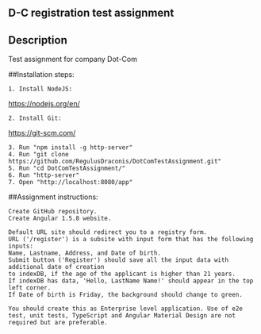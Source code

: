 ## D-C registration test assignment

## Description

Test assignment for company Dot-Com

##Installation steps:
```
1. Install NodeJS: 
```
https://nodejs.org/en/
```
2. Install Git: 
```
https://git-scm.com/

```
3. Run "npm install -g http-server"
4. Run "git clone https://github.com/RegulusDraconis/DotComTestAssignment.git"
5. Run "cd DotComTestAssignment/"
6. Run "http-server"
7. Open "http://localhost:8080/app"
```


##Assignment instructions:

```
Create GitHub repository.
Create Angular 1.5.8 website.

Default URL site should redirect you to a registry form.
URL ('/register') is a subsite with input form that has the following inputs:
Name, Lastname, Address, and Date of birth.
Submit button ('Register') should save all the input data with additional date of creation
to indexDB, if the age of the applicant is higher than 21 years.
If indexDB has data, 'Hello, LastName Name!' should appear in the top left corner.
If Date of birth is Friday, the background should change to green.

You should create this as Enterprise level application. Use of e2e test, unit tests, TypeScript and Angular Material Design are not required but are preferable.
```